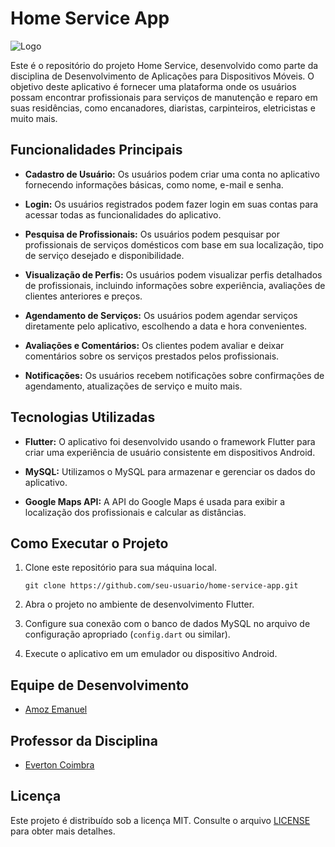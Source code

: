 # Home Service App

![Logo](app_logo.png)

Este é o repositório do projeto Home Service, desenvolvido como parte da disciplina de Desenvolvimento de Aplicações para Dispositivos Móveis. O objetivo deste aplicativo é fornecer uma plataforma onde os usuários possam encontrar profissionais para serviços de manutenção e reparo em suas residências, como encanadores, diaristas, carpinteiros, eletricistas e muito mais.

## Funcionalidades Principais

- **Cadastro de Usuário:** Os usuários podem criar uma conta no aplicativo fornecendo informações básicas, como nome, e-mail e senha.

- **Login:** Os usuários registrados podem fazer login em suas contas para acessar todas as funcionalidades do aplicativo.

- **Pesquisa de Profissionais:** Os usuários podem pesquisar por profissionais de serviços domésticos com base em sua localização, tipo de serviço desejado e disponibilidade.

- **Visualização de Perfis:** Os usuários podem visualizar perfis detalhados de profissionais, incluindo informações sobre experiência, avaliações de clientes anteriores e preços.

- **Agendamento de Serviços:** Os usuários podem agendar serviços diretamente pelo aplicativo, escolhendo a data e hora convenientes.

- **Avaliações e Comentários:** Os clientes podem avaliar e deixar comentários sobre os serviços prestados pelos profissionais.

- **Notificações:** Os usuários recebem notificações sobre confirmações de agendamento, atualizações de serviço e muito mais.

## Tecnologias Utilizadas

- **Flutter:** O aplicativo foi desenvolvido usando o framework Flutter para criar uma experiência de usuário consistente em dispositivos Android.

- **MySQL:** Utilizamos o MySQL para armazenar e gerenciar os dados do aplicativo.

- **Google Maps API:** A API do Google Maps é usada para exibir a localização dos profissionais e calcular as distâncias.

## Como Executar o Projeto

1. Clone este repositório para sua máquina local.

   ```shell
   git clone https://github.com/seu-usuario/home-service-app.git
   ```

2. Abra o projeto no ambiente de desenvolvimento Flutter.

3. Configure sua conexão com o banco de dados MySQL no arquivo de configuração apropriado (`config.dart` ou similar).

4. Execute o aplicativo em um emulador ou dispositivo Android.

## Equipe de Desenvolvimento

- [Amoz Emanuel](https://github.com/emanuelamaral)

## Professor da Disciplina

- [Everton Coimbra](https://github.com/evertonfoz)

## Licença

Este projeto é distribuído sob a licença MIT. Consulte o arquivo [LICENSE](LICENSE) para obter mais detalhes.
